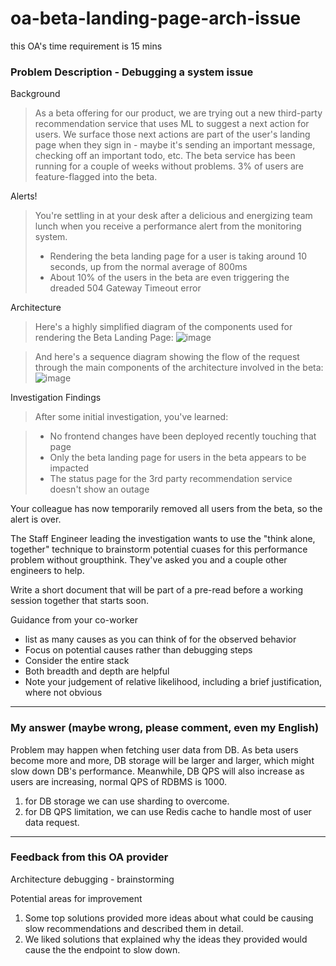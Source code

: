 # oa-beta-landing-page-arch-issue
this OA's time requirement is 15 mins

### Problem Description - Debugging a system issue

Background
> As a beta offering for our product, we are trying out a new third-party recommendation service that uses ML to suggest a next action for users. We surface those next actions are part of the user's landing page when they sign in - maybe it's sending an important message, checking off an important todo, etc.
> The beta service has been running for a couple of weeks without problems. 3% of users are feature-flagged into the beta.

Alerts!
> You're settling in at your desk after a delicious and energizing team lunch when you receive a performance alert from the monitoring system.
> - Rendering the beta landing page for a user is taking around 10 seconds, up from the normal average of 800ms
> - About 10% of the users in the beta are even triggering the dreaded 504 Gateway Timeout error

Architecture
> Here's a highly simplified diagram of the components used for rendering the Beta Landing Page:
![image](https://github.com/jayyu1/oa-beta-landing-page-arch-issue/assets/55224276/8f990e4e-ae21-474b-ab46-361b27ee3851)

> And here's a sequence diagram showing the flow of the request through the main components of the architecture involved in the beta:
![image](https://github.com/jayyu1/oa-beta-landing-page-arch-issue/assets/55224276/cf79509f-2073-40c4-b4ce-1adf8bdd1299)


Investigation Findings
> After some initial investigation, you've learned:

> - No frontend changes have been deployed recently touching that page
> - Only the beta landing page for users in the beta appears to be impacted
> - The status page for the 3rd party recommendation service doesn't show an outage


Your colleague has now temporarily removed all users from the beta, so the alert is over.

The Staff Engineer leading the investigation wants to use the "think alone, together" technique to brainstorm potential cuases for this performance problem without groupthink. They've asked you and a couple other engineers to help.

Write a short document that will be part of a pre-read before a working session together that starts soon.

Guidance from your co-worker

- list as many causes as you can think of for the observed behavior
- Focus on potential causes rather than debugging steps
- Consider the entire stack
- Both breadth and depth are helpful
- Note your judgement of relative likelihood, including a brief justification, where not obvious


---------------------------------------------------------------------------------------------------------
### My answer (maybe wrong, please comment, even my English)

Problem may happen when fetching user data from DB. As beta users become more and more, DB storage will be larger and larger, which might slow down DB's performance. Meanwhile, DB QPS will also increase as users are increasing, normal QPS of RDBMS is 1000.
1. for DB storage we can use sharding to overcome.
2. for DB QPS limitation, we can use Redis cache to handle most of user data request.


------------------------------------------------------------------------------------------------------------
### Feedback from this OA provider

Architecture debugging - brainstorming

Potential areas for improvement
1. Some top solutions provided more ideas about what could be causing slow recommendations and described them in detail.
2. We liked solutions that explained why the ideas they provided would cause the the endpoint to slow down.
